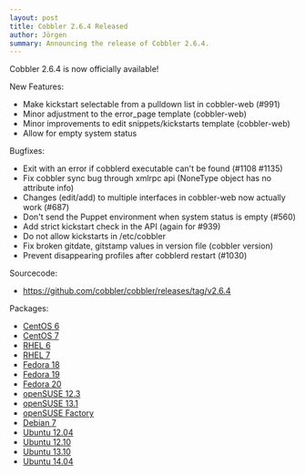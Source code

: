 ```yaml
---
layout: post
title: Cobbler 2.6.4 Released
author: Jörgen
summary: Announcing the release of Cobbler 2.6.4.
---
```

Cobbler 2.6.4 is now officially available!

New Features:

* Make kickstart selectable from a pulldown list in cobbler-web (\#991)
* Minor adjustment to the error_page template (cobbler-web)
* Minor improvements to edit snippets/kickstarts template (cobbler-web)
* Allow for empty system status


Bugfixes:

* Exit with an error if cobblerd executable can't be found (\#1108 \#1135)
* Fix cobbler sync bug through xmlrpc api (NoneType object has no attribute info)
* Changes (edit/add) to multiple interfaces in cobbler-web now actually work (\#687)
* Don't send the Puppet environment when system status is empty (\#560)
* Add strict kickstart check in the API (again for \#939)
* Do not allow kickstarts in /etc/cobbler
* Fix broken gitdate, gitstamp values in version file (cobbler version)
* Prevent disappearing profiles after cobblerd restart (\#1030)


Sourcecode:

* <a href="https://github.com/cobbler/cobbler/releases/tag/v2.6.4">https://github.com/cobbler/cobbler/releases/tag/v2.6.4</a>


Packages:

* <a href="http://download.opensuse.org/repositories/home:/libertas-ict:/cobbler26/CentOS_CentOS-6/">CentOS 6</a>
* <a href="http://download.opensuse.org/repositories/home:/libertas-ict:/cobbler26/CentOS_CentOS-7/">CentOS 7</a>
* <a href="http://download.opensuse.org/repositories/home:/libertas-ict:/cobbler26/RedHat_RHEL-6/">RHEL 6</a>
* <a href="http://download.opensuse.org/repositories/home:/libertas-ict:/cobbler26/RedHat_RHEL-7/">RHEL 7</a>
* <a href="http://download.opensuse.org/repositories/home:/libertas-ict:/cobbler26/Fedora_18/">Fedora 18</a>
* <a href="http://download.opensuse.org/repositories/home:/libertas-ict:/cobbler26/Fedora_19/">Fedora 19</a>
* <a href="http://download.opensuse.org/repositories/home:/libertas-ict:/cobbler26/Fedora_20/">Fedora 20</a>
* <a href="http://download.opensuse.org/repositories/home:/libertas-ict:/cobbler26/openSUSE_12.3/">openSUSE 12.3</a>
* <a href="http://download.opensuse.org/repositories/home:/libertas-ict:/cobbler26/openSUSE_13.1/">openSUSE 13.1</a>
* <a href="http://download.opensuse.org/repositories/home:/libertas-ict:/cobbler26/openSUSE_Factory/">openSUSE Factory</a>
* <a href="http://download.opensuse.org/repositories/home:/libertas-ict:/cobbler26/Debian_7.0/">Debian 7</a>
* <a href="http://download.opensuse.org/repositories/home:/libertas-ict:/cobbler26/xUbuntu_12.04/">Ubuntu 12.04</a>
* <a href="http://download.opensuse.org/repositories/home:/libertas-ict:/cobbler26/xUbuntu_12.10/">Ubuntu 12.10</a>
* <a href="http://download.opensuse.org/repositories/home:/libertas-ict:/cobbler26/xUbuntu_13.10/">Ubuntu 13.10</a>
* <a href="http://download.opensuse.org/repositories/home:/libertas-ict:/cobbler26/xUbuntu_14.04/">Ubuntu 14.04</a>
